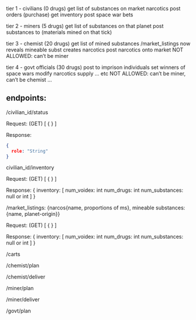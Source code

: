 tier 1 - civilians (0 drugs)
get list of substances on market narcotics
post orders (purchase)
get inventory
post space war bets

tier 2 - miners (5 drugs)
get list of substances on that planet
post substances to (materials mined on that tick)

tier 3 - chemist (20 drugs)
get list of mined substances 
/market_listings now reveals mineable subst
creates narcotics
post narcotics onto market
NOT ALLOWED: can’t be miner

tier 4 - govt officials (30 drugs)
post to imprison individuals
set winners of space wars
modify narcotics supply … etc
NOT ALLOWED: can’t be miner, can’t be chemist …  

## endpoints: 

/civilian_id/status

Request: (GET)
[
  {
  }
]

Response:
```json
{
  role: "String"
}
```

civilian_id/inventory

Request: (GET)
[
  {
  }
]

Response:
{
  inventory: [
    num_voidex: int
    num_drugs: int
    num_substances: null or int
  ]
}


/market_listings: {narcos{name, proportions of ms}, mineable substances:{name, planet-origin}}

Request: (GET)
[
  {
  }
]

Response:
{
  inventory: [
    num_voidex: int
    num_drugs: int
    num_substances: null or int
  ]
}


/carts

/chemist/plan

/chemist/deliver

/miner/plan

/miner/deliver

/govt/plan

